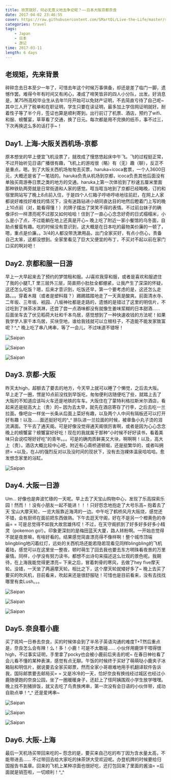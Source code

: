 ```yaml
---
title: 欣赏就好，何必无意义地去争论呢？——日本大阪京都奈良
date: 2017-04-02 23:46:55
cover: https://raw.githubusercontent.com/SMartQi/Live-the-Life/master/source/gallery/Japan.jpg
categories: travel
tags: 
    - Japan
    - 日本
    - 游记
time: 2017-03-11
length: 6 days
---
```



## 老规矩，先来背景
碎碎念去日本至少一年了，可惜去年这个时候万事俱备，却还是差了临门一脚，遗憾作罢。难得今年有时间又有闲心，凑成了啼笑皆非的四人小分队，出发。好消息是，某75所高校毕业生从去年11月开始可以免财产证明，不去简直亏待了自己呢~ 其中三人开了税单和在职证明，学生只要在读证明，最多加上学信网证明就好。耐着性子等了半个月，签证也算是顺利寄到。出行前订了机票、酒店，预约了wifi、和服、螃蟹宴，草草看了交通，换了日元。每次都是用不完换的纸币，事不过三，下次再换这么多的话打手~！
## Day1. 上海-大阪关西机场-京都
原本想坐的早上便宜飞机没票了，就改成了慢悠悠起床中午飞。飞的过程挺正常，不过开始听见日语广播很有趣，飞机上的游戏很（略）有（无）趣（聊），反正不是重点，嗯。到了大阪关西机场匆匆去买票，haruka+icoca套票，一个人3600日元，大概还是省了一笔钱的。haruka负责从机场到京都，icoca负责其他后面没有单独买周游券日票之类的地方的交通。haruka上第一次体验到了秒速五厘米里面那种铁轨两旁就是日常街道和人家的感觉。哐当哐当地到了京都已经略晚，订的和宿里网站写了晚上8点前入住，于是四个人仨箱子哼哧哼哧地往前赶，在网上人家都说好难找好难找的情况下，没有迷路钻进小胡同直达目的地然后瞪着门上写的晚上10点前（对，能看得懂！）的牌子摆出了哭笑不得的表情。不过前台妹子的确像评价一样漂亮呢不过那又如何哈哈！住到了一直心心念念好奇的日式榻榻米，小么是小了点，不过能躺在地上还真是开心~ 晚上吃了附近一家小餐馆的乌冬面，自助点餐蛮有趣。吃的时候没有意识到，这大概是在日本吃的最物美价廉的一顿了，嗯，重点是价廉。。3/4的人都没带洗漱用品，出门全家买好，有点小伤心，责备自己太笨，这都没想到。全家里看见了巨大又便宜的布丁，不买对不起以前在家门口买的啊对吧！
## Day2. 京都和服一日游
早上一大早起来去了预约的梦馆租和服。JJ喜欢我穿和服，或者是喜欢和服遮住了我的小腿T_T 里三层外三层，简直把小肚肚全都绷紧，让我产生了深深的怀疑，这还怎么吃饭？嗯，后来才意识到，吃饭还早，第一个要考虑的是，这还怎么走路。。。穿着木屐（或者是塑料屐？）踢踢踏踏地走了一天真是酸爽。前面清水寺、二年坂、三年坂、衹园、八坂神社都是走路的，遗憾的是错过了这里的明信片，不过吃到了抹茶冰淇淋，还尝了尝一点酒味都没有就像生姜味浆糊的日本甜酒…… 后面坐车去了伏见稻荷大社和千本鸟居，感觉想到了一种快速收钱的方法呢！如果我学学人家千本鸟居，买块空地，谁给我钱就可以立根柱子，不造能不能发家致富呢？^_^ 晚上吃了串八烤串，等了一会儿，不过味道不错呀！

![Saipan](https://raw.githubusercontent.com/SMartQi/Live-the-Life/master/source/gallery/Japan1.jpg)

![Saipan](https://raw.githubusercontent.com/SMartQi/Live-the-Life/master/source/gallery/Japan2.jpg)

![Saipan](https://raw.githubusercontent.com/SMartQi/Live-the-Life/master/source/gallery/Japan3.jpg)

## Day3. 京都-大阪
昨天太high，超额去了要去的地方，今天早上就可以睡了个懒觉，之后去大阪。早上走了一圈，愣是10点前没找到早饭吃，匆匆便利店随便吃了些，就踏上去了大阪的不知道应该叫火车还是地铁的车车。大阪住在了蒙特利格拉斯米尔酒店，看起来还是挺高大上（贵）的~ 因为去太早，就先在酒店寄存了行李，之后去吃一兰拉面。像吧台一样坐一长条从后面上菜好有趣，以及两个人中间有隔板还可以打开好有趣！以及……面还挺好吃的^_^ 排队进一兰拉面的时候，被章鱼小丸子烫的泪流满面。下午去了通天阁。可是好像没觉得通天阁很厉害啊，或者是因为心心念念晚上的螃蟹宴？螃蟹宴好好吃！现在的我就属于那种“小时候不好好读书，看着美味只会说哎呀好好吃”的青年。。。可是的确肉质鲜美又大块，啊啊啊！以及，高大上（贵）。酒店大概比较中心吧，附近有心斋桥道顿堀，还是挺繁华的，或者叫拥挤= =以及，在JJ的强烈反对以及没时间的现状下，没有去泡裸体温泉哈哈哈。愈发想念家里的浴缸。

![Saipan](https://raw.githubusercontent.com/SMartQi/Live-the-Life/master/source/gallery/Japan4.jpg)

## Day4. 大阪一日游
Um... 好像也是奔波忙碌的一天呢。早上去了天宝山购物中心，发现了乐高探索乐园！然而！！没有小朋友一起不能进！！！只好怨念地抱走了大号乐高~ 抱着去了天 宝山大摩天轮，一览大阪靠近海湾的一边。中午吃了鹤桥风月大阪烧，感觉还不错，会有厨师在面前把东西做熟。下午去逛天守阁，好在不是另一个橙黄色的寺庙= = 可是总觉得不如我大故宫雄伟哎！不过，在天守阁抓到了好多好多好多小精灵（pokemon go!）。印象更深刻的是梅田蓝天大厦，路人转粉啊。一开始总觉得不就是夜景嘛，有啥好看的。结果感觉简直漂亮得不像样啊！整个城市顶端blingbling地闪着红灯，远处的关西机场还能若隐若现看见同样blingbling的飞机着陆，感觉可以在这里坐一整夜，顿时萌生了回去我也要去东方明珠看夜景的万里豪情。同样，小学没有努力读书，都想不出诗句来描述这么壮观的景色呢。我期待，在上海我能觉得更漂亮~ 下来之后，冒着刺骨的寒风，去做了hey five摩天轮。没错，一天坐了两遍摩天轮。相比之下，这个摩天轮就矮好多了~ 晚上去买了要买的吹风机，目前看来，吹起来还是很舒服哒！可惜也是目前看来，没有去找找哪里有卖Lush。。。

![Saipan](https://raw.githubusercontent.com/SMartQi/Live-the-Life/master/source/gallery/Japan5.jpg)

![Saipan](https://raw.githubusercontent.com/SMartQi/Live-the-Life/master/source/gallery/Japan6.jpg)

![Saipan](https://raw.githubusercontent.com/SMartQi/Live-the-Life/master/source/gallery/Japan.jpg)

## Day5. 奈良看小鹿
买了斑鸠一日券去奈良，买的时候体会到了半吊子英语沟通的难度T+T然后重点是，奈良怎么会有辣！么！多！小鹿！可是不太敢碰…… 小伙伴用鹿饼干喂得很high，不过事实证明，手里拿了pocky也会被小鹿前后夹击的呢~ 在春日神社看了会儿看不懂的某种表演，感觉有点无聊。午饭的时候终于买好了萌萌哒小鹿夹子冰箱贴和明信片，据说要去全家买邮票，然而全家小哥艰难地用手机翻译软件告诉我，国际邮票要去邮局买= = 又是冷冷的一天，恰好奈良有换线经过城区也经过小鹿随便跑的奈良公园，坐了一圈暖暖身子，还赶上了怪阿姨围观小学生放学嘿嘿。晚上找不到猪排饭，就又去吃了鸟贵族烤串，第一次没有会日语的小伙伴带，成功自助点单！^_^ 还是爱烤串~

![Saipan](https://raw.githubusercontent.com/SMartQi/Live-the-Life/master/source/gallery/Japan7.jpg)

![Saipan](https://raw.githubusercontent.com/SMartQi/Live-the-Life/master/source/gallery/Japan8.jpg)

![Saipan](https://raw.githubusercontent.com/SMartQi/Live-the-Life/master/source/gallery/Japan9.jpg)

## Day6. 大阪-上海
最后一天机场买带回来吃的~ 怨念的是，要买来自己吃的布丁因为含水量太高，不能带进去…… 不过带回去给大家吃的抹茶饼大受欢迎呢。办登机牌的时候要给归国报告书盖章。回来的飞机上某种凉面也很好吃，还打包回来了里面的酱油= =后面就是销签啦，一切顺利！^_^




